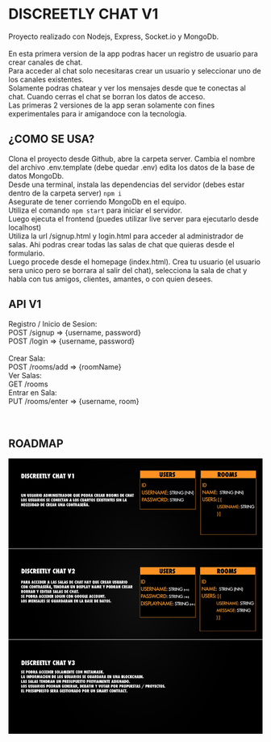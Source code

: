 # DISCREETLY CHAT V1
Proyecto realizado con Nodejs, Express, Socket.io y MongoDb.<br><br>
En esta primera version de la app podras hacer un registro de usuario para crear canales de chat.<br>
Para acceder al chat solo necesitaras crear un usuario y seleccionar uno de los canales existentes.<br>
Solamente podras chatear y ver los mensajes desde que te conectas al chat. Cuando cerras el chat se borran los datos de acceso.<br>
Las primeras 2 versiones de la app seran solamente con fines experimentales para ir amigandoce con la tecnologia.<br>
## ¿COMO SE USA?
Clona el proyecto desde Github, abre la carpeta server. Cambia el nombre del archivo .env.template (debe quedar .env) edita los datos de la base de datos MongoDb.<br>
Desde una terminal, instala las dependencias del servidor (debes estar dentro de la carpeta server) ``npm i``<br>
Asegurate de tener corriendo MongoDb en el equipo.<br>
Utiliza el comando ``npm start`` para iniciar el servidor.<br>
Luego ejecuta el frontend (puedes utilizar live server para ejecutarlo desde localhost)<br>
Utiliza la url /signup.html y login.html para acceder al administrador de salas. Ahi podras crear todas las salas de chat que quieras desde el formulario.<br>
Luego procede desde el homepage (index.html). Crea tu usuario (el usuario sera unico pero se borrara al salir del chat), selecciona la sala de chat y habla con tus amigos, clientes, amantes, o con quien desees.<br>

## API V1
Registro / Inicio de Sesion:<br>
POST /signup => {username, password}<br>
POST /login => {username, password}<br>
<br>
Crear Sala:<br>
POST /rooms/add => {roomName}<br>
Ver Salas:<br>
GET /rooms<br>
Entrar en Sala:<br>
PUT /rooms/enter => {username, room}<br>
<br><br>

## ROADMAP
![Roadmap](https://github.com/lcrender/Discreetly-Chat/blob/Chaza/roadmap.jpg)
